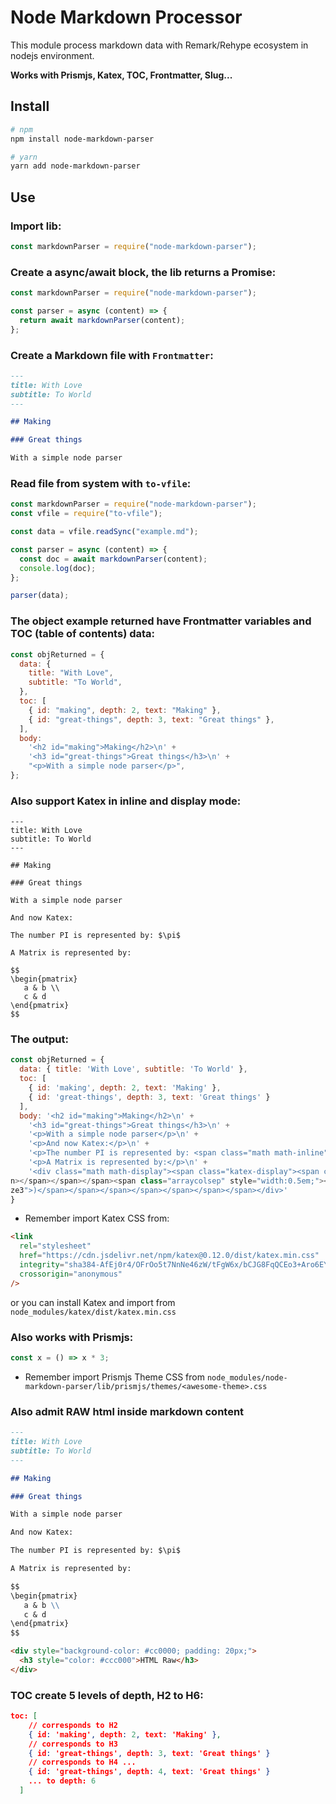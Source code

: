 # Node Markdown Processor

This module process markdown data with Remark/Rehype ecosystem in nodejs environment.

**Works with Prismjs, Katex, TOC, Frontmatter, Slug...**

## Install

```bash
# npm
npm install node-markdown-parser

# yarn
yarn add node-markdown-parser
```

## Use

### Import lib:

```js
const markdownParser = require("node-markdown-parser");
```

### Create a async/await block, the lib returns a Promise:

```js
const markdownParser = require("node-markdown-parser");

const parser = async (content) => {
  return await markdownParser(content);
};
```

### Create a Markdown file with `Frontmatter`:

```md
---
title: With Love
subtitle: To World
---

## Making

### Great things

With a simple node parser
```

### Read file from system with `to-vfile`:

```js
const markdownParser = require("node-markdown-parser");
const vfile = require("to-vfile");

const data = vfile.readSync("example.md");

const parser = async (content) => {
  const doc = await markdownParser(content);
  console.log(doc);
};

parser(data);
```

### The object example returned have Frontmatter variables and TOC (table of contents) data:

```js
const objReturned = {
  data: {
    title: "With Love",
    subtitle: "To World",
  },
  toc: [
    { id: "making", depth: 2, text: "Making" },
    { id: "great-things", depth: 3, text: "Great things" },
  ],
  body:
    '<h2 id="making">Making</h2>\n' +
    '<h3 id="great-things">Great things</h3>\n' +
    "<p>With a simple node parser</p>",
};
```

### Also support Katex in inline and display mode:

```
---
title: With Love
subtitle: To World
---

## Making

### Great things

With a simple node parser

And now Katex:

The number PI is represented by: $\pi$

A Matrix is represented by:

$$
\begin{pmatrix}
   a & b \\
   c & d
\end{pmatrix}
$$

```

### The output:

```js
const objReturned = {
  data: { title: 'With Love', subtitle: 'To World' },
  toc: [
    { id: 'making', depth: 2, text: 'Making' },
    { id: 'great-things', depth: 3, text: 'Great things' }
  ],
  body: '<h2 id="making">Making</h2>\n' +
    '<h3 id="great-things">Great things</h3>\n' +
    '<p>With a simple node parser</p>\n' +
    '<p>And now Katex:</p>\n' +
    '<p>The number PI is represented by: <span class="math math-inline"><span class="katex"><span class="katex-mathml"><math xmlns="http://www.w3.org/1998/Math/MathML"><semantics><mrow><mi>π</mi></mrow><annotation encoding="application/x-tex">\\pi</annotation></semantics></math></span><span class="katex-html" aria-hidden="true"><span class="base"><span class="strut" style="height:0.43056em;vertical-align:0em;"></span><span class="mord mathdefault" style="margin-right:0.03588em;">π</span></span></span></span></span></p>\n' +
    '<p>A Matrix is represented by:</p>\n' +
    '<div class="math math-display"><span class="katex-display"><span class="katex"><span class="katex-mathml"><math xmlns="http://www.w3.org/1998/Math/MathML"><semantics><mrow><mo fence="true">(</mo><mtable rowspacing="0.15999999999999992em" columnspacing="1em"><mtr><mtd><mstyle scriptlevel="0" displaystyle="false"><mi>a</mi></mstyle></mtd><mtd><mstyle scriptlevel="0" displaystyle="false"><mi>b</mi></mstyle></mtd></mtr><mtr><mtd><mstyle scriptlevel="0" displaystyle="false"><mi>c</mi></mstyle></mtd><mtd><mstyle scriptlevel="0" displaystyle="false"><mi>d</mi></mstyle></mtd></mtr></mtable><mo fence="true">)</mo></mrow><annotation encoding="application/x-tex">\\begin{pmatrix} a &#x26; b \\\\ c &#x26; d \\end{pmatrix}</annotation></semantics></math></span><span class="katex-html" aria-hidden="true"><span class="base"><span class="strut" style="height:2.40003em;vertical-align:-0.95003em;"></span><span class="minner"><span class="mopen delimcenter" style="top:0em;"><span class="delimsizing size3">(</span></span><span class="mord"><span class="mtable"><span class="col-align-c"><span class="vlist-t vlist-t2"><span class="vlist-r"><span class="vlist" style="height:1.45em;"><span style="top:-3.61em;"><span class="pstrut" style="height:3em;"></span><span class="mord"><span class="mord mathdefault">a</span></span></span><span style="top:-2.4099999999999997em;"><span class="pstrut" style="height:3em;"></span><span class="mord"><span class="mord mathdefault">c</span></span></span></span><span class="vlist-s">​</span></span><span class="vlist-r"><span class="vlist" style="height:0.9500000000000004em;"><span></span></spa
n></span></span></span><span class="arraycolsep" style="width:0.5em;"></span><span class="arraycolsep" style="width:0.5em;"></span><span class="col-align-c"><span class="vlist-t vlist-t2"><span class="vlist-r"><span class="vlist" style="height:1.45em;"><span style="top:-3.61em;"><span class="pstrut" style="height:3em;"></span><span class="mord"><span class="mord mathdefault">b</span></span></span><span style="top:-2.4099999999999997em;"><span class="pstrut" style="height:3em;"></span><span class="mord"><span class="mord mathdefault">d</span></span></span></span><span class="vlist-s">​</span></span><span class="vlist-r"><span class="vlist" style="height:0.9500000000000004em;"><span></span></span></span></span></span></span></span><span class="mclose delimcenter" style="top:0em;"><span class="delimsizing si
ze3">)</span></span></span></span></span></span></span></div>'
}
```

- Remember import Katex CSS from:

```html
<link
  rel="stylesheet"
  href="https://cdn.jsdelivr.net/npm/katex@0.12.0/dist/katex.min.css"
  integrity="sha384-AfEj0r4/OFrOo5t7NnNe46zW/tFgW6x/bCJG8FqQCEo3+Aro6EYUG4+cU+KJWu/X"
  crossorigin="anonymous"
/>
```

or you can install Katex and import from `node_modules/katex/dist/katex.min.css`

### Also works with Prismjs:

```js
const x = () => x * 3;
```

- Remember import Prismjs Theme CSS from `node_modules/node-markdown-parser/lib/prismjs/themes/<awesome-theme>.css`

### Also admit RAW html inside markdown content

```md
---
title: With Love
subtitle: To World
---

## Making

### Great things

With a simple node parser

And now Katex:

The number PI is represented by: $\pi$

A Matrix is represented by:

$$
\begin{pmatrix}
   a & b \\
   c & d
\end{pmatrix}
$$

<div style="background-color: #cc0000; padding: 20px;">
  <h3 style="color: #ccc000">HTML Raw</h3>
</div>
```

### TOC create 5 levels of depth, H2 to H6:

```json
toc: [
    // corresponds to H2
    { id: 'making', depth: 2, text: 'Making' },
    // corresponds to H3
    { id: 'great-things', depth: 3, text: 'Great things' }
    // corresponds to H4 ...
    { id: 'great-things', depth: 4, text: 'Great things' }
    ... to depth: 6
  ]
```
